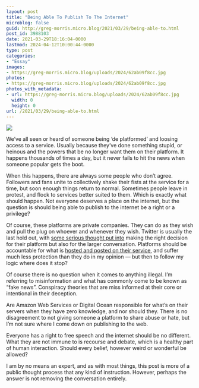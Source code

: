 ```yaml
---
layout: post
title: "Being Able To Publish To The Internet"
microblog: false
guid: http://greg-morris.micro.blog/2021/03/29/being-able-to.html
post_id: 3988103
date: 2021-03-29T18:16:04-0000
lastmod: 2024-04-12T10:00:44-0000
type: post
categories:
- "Essay"
images:
- https://greg-morris.micro.blog/uploads/2024/62ab09f8cc.jpg
photos:
- https://greg-morris.micro.blog/uploads/2024/62ab09f8cc.jpg
photos_with_metadata:
- url: https://greg-morris.micro.blog/uploads/2024/62ab09f8cc.jpg
  width: 0
  height: 0
url: /2021/03/29/being-able-to.html
---
```

<!--kg-card-begin: html--><p><img src="uploads/2024/62ab09f8cc.jpg" /></p>
<p>We’ve all seen or heard of someone being ‘de platformed’ and loosing access to a service. Usually because they’ve done something stupid, or heinous and the powers that be no longer want them on their platform. It happens thousands of times a day, but it never fails to hit the news when someone popular gets the boot.</p>
<p>When this happens, there are always some people who don’t agree. Followers and fans unite to collectively shake their fists at the service for a time, but soon enough things return to normal. Sometimes people leave in protest, and flock to services better suited to them. Which is exactly what should happen. Not everyone deserves a place on the internet, but the question is should being able to publish to the internet be a right or a privilege?</p>
<p>Of course, these platforms are private companies. They can do as they wish and pull the plug on whoever and whenever they wish. Twitter is usually the last hold out, with <a href="/2021/03/19/was-this-correct.html">some serious thought put into</a> making the right decision for their platform but also for the larger conversation. Platforms should be accountable for what is <a href="/2021/01/04/the-law-that.html">hosted and posted on their service</a>, and suffer much less protection than they do in my opinion — but then to follow my logic where does it stop?</p>
<p>Of course there is no question when it comes to anything illegal. I’m referring to misinformation and what has commonly come to be known as “fake news”. Conspiracy theories that are miss informed at their core or intentional in their deception.</p>
<p>Are Amazon Web Services or Digital Ocean responsible for what’s on their servers when they have zero knowledge, and nor should they. There is no disagreement to not giving someone a platform to share abuse or hate, but I’m not sure where I come down on publishing to the web.</p>
<p>Everyone has a right to free speech and the internet should be no different. What they are not immune to is recourse and debate, which is a healthy part of human interaction. Should every belief, however weird or wonderful be allowed?</p>
<p>I am by no means an expert, and as with most things, this post is more of a public thought process that any kind of instruction. However, perhaps the answer is not removing the conversation entirely.</p>
<!--kg-card-end: html-->
